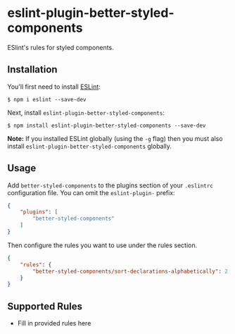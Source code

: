 # eslint-plugin-better-styled-components

ESlint's rules for styled components.

## Installation

You'll first need to install [ESLint](http://eslint.org):

```
$ npm i eslint --save-dev
```

Next, install `eslint-plugin-better-styled-components`:

```
$ npm install eslint-plugin-better-styled-components --save-dev
```

**Note:** If you installed ESLint globally (using the `-g` flag) then you must also install `eslint-plugin-better-styled-components` globally.

## Usage

Add `better-styled-components` to the plugins section of your `.eslintrc` configuration file. You can omit the `eslint-plugin-` prefix:

```json
{
    "plugins": [
        "better-styled-components"
    ]
}
```


Then configure the rules you want to use under the rules section.

```json
{
    "rules": {
        "better-styled-components/sort-declarations-alphabetically": 2
    }
}
```

## Supported Rules

* Fill in provided rules here






